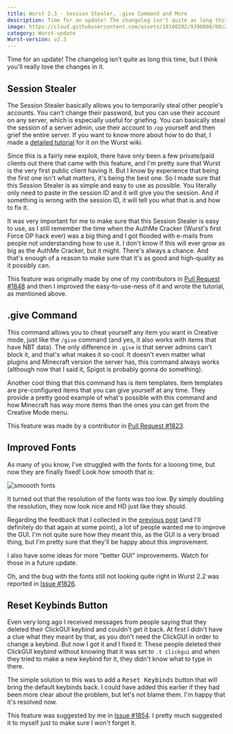 ```yaml
---
title: Wurst 2.3 - Session Stealer, .give Command and More
description: Time for an update! The changelog isn't quite as long this time, but I think you'll love the changes in it.
image: https://cloud.githubusercontent.com/assets/10100202/9390808/b0c26562-4773-11e5-87f2-90663da021a0.png
category: Wurst-update
Wurst-version: v2.3
---
```

Time for an update! The changelog isn't quite as long this time, but I think you'll really love the changes in it.

## Session Stealer
The Session Stealer basically allows you to temporarily steal other people's accounts. You can't change their password, but you can use their account on any server, which is especially useful for griefing. You can basically steal the session of a server admin, use their account to `/op` yourself and then grief the entire server. If you want to know more about how to do that, I made a [detailed tutorial](https://www.wurst-client.tk/wiki/Special_Features/Force_OP_(Session_Stealer)/) for it on the Wurst wiki.

Since this is a fairly new exploit, there have only been a few private/paid clients out there that came with this feature, and I'm pretty sure that Wurst is the very first public client having it. But I know by experience that being the first one isn't what matters, it's being the best one. So I made sure that this Session Stealer is as simple and easy to use as possible. You literally only need to paste in the session ID and it will give you the session. And if something is wrong with the session ID, it will tell you what that is and how to fix it.
<!--read more-->

It was very important for me to make sure that this Session Stealer is easy to use, as I still remember the time when the AuthMe Cracker (Wurst's first Force OP hack ever) was a big thing and I got flooded with e-mails from people not understanding how to use it. I don't know if this will ever grow as big as the AuthMe Cracker, but it might. There's always a chance. And that's enough of a reason to make sure that it's as good and high-quality as it possibly can.

This feature was originally made by one of my contributors in [Pull Request #1848](https://github.com/Wurst-Imperium/Wurst-Client/pull/1848) and then I improved the easy-to-use-ness of it and wrote the tutorial, as mentioned above.

## .give Command
This command allows you to cheat yourself any item you want in Creative mode, just like the `/give` command (and yes, it also works with items that have NBT data). The only difference in `.give` is that server admins can't block it, and that's what makes it so cool. It doesn't even matter what plugins and Minecraft version the server has, this command always works (although now that I said it, Spigot is probably gonna do something).

Another cool thing that this command has is item templates. Item templates are pre-configured items that you can give yourself at any time. They provide a pretty good example of what's possible with this command and how Minecraft has way more items than the ones you can get from the Creative Mode menu.

This feature was made by a contributor in [Pull Request #1823](https://github.com/Wurst-Imperium/Wurst-Client/pull/1823).

## Improved Fonts
As many of you know, I've struggled with the fonts for a looong time, but now they are finally fixed! Look how smooth that is:

![smoooth fonts](https://cloud.githubusercontent.com/assets/10100202/9395045/3299c52c-478c-11e5-93ae-8679cdc698a1.png)

It turned out that the resolution of the fonts was too low. By simply doubling the resolution, they now look nice and HD just like they should.

Regarding the feedback that I collected in the [previous post](/news/2015-08-15-feedback/) (and I'll definitely do that again at some point), a lot of people wanted me to improve the GUI. I'm not quite sure how they meant this, as the GUI is a very broad thing, but I'm pretty sure that they'll be happy about this improvement.

I also have some ideas for more "better GUI" improvements. Watch for those in a future update.

Oh, and the bug with the fonts still not looking quite right in Wurst 2.2 was reported in [Issue #1826](https://github.com/Wurst-Imperium/Wurst-Client/issues/1826).

## Reset Keybinds Button
Even very long ago I received messages from people saying that they deleted their ClickGUI keybind and couldn't get it back. At first I didn't have a clue what they meant by that, as you don't need the ClickGUI in order to change a keybind. But now I got it and I fixed it: These people deleted their ClickGUI keybind without knowing that it was set to `.t clickgui` and when they tried to make a new keybind for it, they didn't know what to type in there.

The simple solution to this was to add a <kbd>Reset Keybinds</kbd> button that will bring the default keybinds back. I could have added this earlier if they had been more clear about the problem, but let's not blame them. I'm happy that it's resolved now.

This feature was suggested by me in [Issue #1854](https://github.com/Wurst-Imperium/Wurst-Client/issues/1854). I pretty much suggested it to myself just to make sure I won't forget it.
